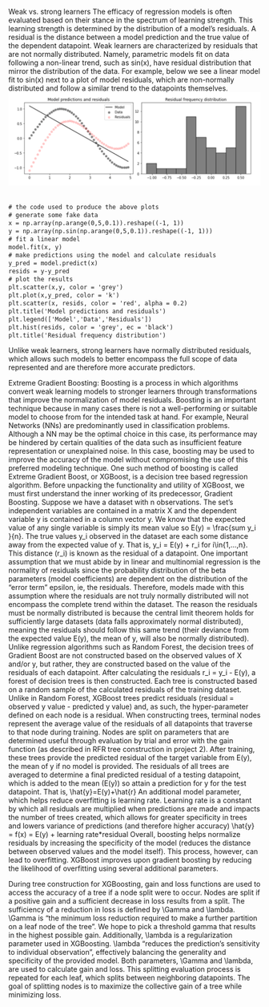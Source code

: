 Weak vs. strong learners
	The efficacy of regression models is often evaluated based on their stance in the spectrum of learning strength. This learning strength is determined by the distribution of a model’s residuals. A residual is the distance between a model prediction and the true value of the dependent datapoint. Weak learners are characterized by residuals that are not normally distributed. Namely, parametric models fit on data following a non-linear trend, such as sin(x), have residual distribution that mirror the distribution of the data. For example, below we see a linear model fit to sin(x) next to a plot of model residuals, which are non-normally distributed and follow a similar trend to the datapoints themselves.
<img src="./linear_residuals.png" width="600"><br/><br/>
```
# the code used to produce the above plots
# generate some fake data
x = np.array(np.arange(0,5,0.1)).reshape((-1, 1))
y = np.array(np.sin(np.arange(0,5,0.1)).reshape((-1, 1)))
# fit a linear model
model.fit(x, y)
# make predictions using the model and calculate residuals
y_pred = model.predict(x)
resids = y-y_pred
# plot the results
plt.scatter(x,y, color = 'grey')
plt.plot(x,y_pred, color = 'k')
plt.scatter(x, resids, color = 'red', alpha = 0.2)
plt.title('Model predictions and residuals')
plt.legend(['Model','Data','Residuals'])
plt.hist(resids, color = 'grey', ec = 'black')
plt.title('Residual frequency distribution')
```
Unlike weak learners, strong learners have normally distributed residuals, which allows such models to better encompass the full scope of data represented and are therefore more accurate predictors.

Extreme Gradient Boosting:
	Boosting is a process in which algorithms convert weak learning models to stronger learners through transformations that improve the normalization of model residuals. Boosting is an important technique because in many cases there is not a well-performing or suitable model to choose from for the intended task at hand. For example, Neural Networks (NNs) are predominantly used in classification problems. Although a NN may be the optimal choice in this case, its performance may be hindered by certain qualities of the data such as insufficient feature representation or unexplained noise. In this case, boosting may be used to improve the accuracy of the model without compromising the use of this preferred modeling technique.
	One such method of boosting is called Extreme Gradient Boost, or XGBoost, is a decision tree based regression algorithm. Before unpacking the functionality and utility of XGBoost, we must first understand the inner working of its predecessor, Gradient Boosting. Suppose we have a dataset with n observations. The set’s independent variables are contained in a matrix X and the dependent variable y is contained in a column vector y. We know that the expected value of any single variable is simply its mean value so E(y) = \frac{sum y_i }{n}. The true values y_i observed in the dataset are each some distance away from the expected value of y. That is, y_i = E(y) + r_i for i\in\{1,…,n\}. This distance (r_i) is known as the residual of a datapoint. One important assumption that we must abide by in linear and multinomial regression is the normality of residuals since the probability distribution of the beta parameters (model coefficients) are dependent on the distribution of the “error term” epsilon, ie, the residuals. Therefore, models made with this assumption where the residuals are not truly normally distributed will not encompass the complete trend within the dataset. The reason the residuals must be normally distributed is because the central limit theorem holds for sufficiently large datasets (data falls approximately normal distributed), meaning the residuals should follow this same trend (their deviance from the expected value E(y), the mean of y, will also be normally distributed). Unlike regression algorithms such as Random Forest, the decision trees of Gradient Boost are not constructed based on the observed values of X and/or y, but rather, they are constructed based on the value of the residuals of each datapoint. After calculating the residuals r_i = y_i - E(y), a forest of decision trees is then constructed. Each tree is constructed based on a random sample of the calculated residuals of the training dataset. Unlike in Random Forest, XGBoost trees predict residuals (residual = observed y value - predicted y value) and, as such, the hyper-parameter defined on each node is a residual. When constructing trees, terminal nodes represent the average value of the residuals of all datapoints that traverse to that node during training. Nodes are split on parameters that are determined useful through evaluation by trial and error with the gain function (as described in RFR tree construction in project 2). After training, these trees provide the predicted residual of the target variable from E(y), the mean of y if no model is provided. The residuals of all trees are averaged to determine a final predicted residual of a testing datapoint, which is added to the mean (E(y)) so attain a prediction for y for the test datapoint. That is,
\hat{y}=E(y)+\hat{r}
An additional model parameter, which helps reduce overfitting is learning rate. Learning rate is a constant by which all residuals are multiplied when predictions are made and impacts the number of trees created, which allows for greater specificity in trees and lowers variance of predictions (and therefore higher accuracy)
\hat{y} = f(x) = E(y) + learning rate*residual
Overall, boosting helps normalize residuals by increasing the specificity of the model (reduces the distance between observed values and the model itself). This process, however, can lead to overfitting. XGBoost improves upon gradient boosting by reducing the likelihood of overfitting using several additional parameters.

During tree construction for XGBoosting, gain and loss functions are used to access the accuracy of a tree if a node split were to occur. Nodes are split if a positive gain and a sufficient decrease in loss results from a split. The sufficiency of a reduction in loss is defined by \Gamma and \lambda. \Gamma is “the minimum loss reduction required to make a further partition on a leaf node of the tree”. We hope to pick a threshold gamma that results in the highest possible gain. Additionally, \lambda is a regularization parameter used in XGBoosting. \lambda “reduces the prediction’s sensitivity to individual observation”, effectively balancing the generality and specificity of the provided model. Both parameters, \Gamma and \lambda, are used to calculate gain and loss. This splitting evaluation process is repeated for each leaf, which splits between neighboring datapoints. The goal of splitting nodes is to maximize the collective gain of a tree while minimizing loss.
